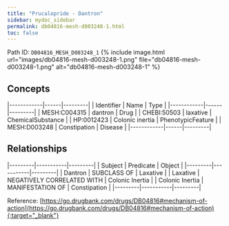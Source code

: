 ```yaml
---
title: "Prucalopride - Dantron"
sidebar: mydoc_sidebar
permalink: db04816-mesh-d003248-1.html
toc: false 
---
```



Path ID: `DB04816_MESH_D003248_1`
{% include image.html url="images/db04816-mesh-d003248-1.png" file="db04816-mesh-d003248-1.png" alt="db04816-mesh-d003248-1" %}

## Concepts

|------------|------|---------|
| Identifier | Name | Type    |
|------------|------|---------|
| MESH:C004315 | dantron | Drug |
| CHEBI:50503 | laxative | ChemicalSubstance |
| HP:0012423 | Colonic inertia | PhenotypicFeature |
| MESH:D003248 | Constipation | Disease |
|------------|------|---------|

## Relationships

|---------|-----------|---------|
| Subject | Predicate | Object  |
|---------|-----------|---------|
| Dantron | SUBCLASS OF | Laxative |
| Laxative | NEGATIVELY CORRELATED WITH | Colonic Inertia |
| Colonic Inertia | MANIFESTATION OF | Constipation |
|---------|-----------|---------|

Reference: [https://go.drugbank.com/drugs/DB04816#mechanism-of-action](https://go.drugbank.com/drugs/DB04816#mechanism-of-action){:target="_blank"}
